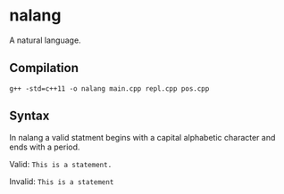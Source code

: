 # nalang
A natural language.


## Compilation

`g++ -std=c++11 -o nalang main.cpp repl.cpp pos.cpp`


## Syntax

In nalang a valid statment begins with a capital alphabetic character and ends with a period.

Valid: `This is a statement.`

Invalid: `This is a statement`